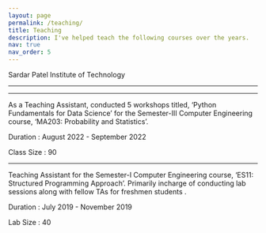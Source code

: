 ```yaml
---
layout: page
permalink: /teaching/
title: Teaching
description: I've helped teach the following courses over the years.
nav: true
nav_order: 5
---
```


Sardar Patel Institute of Technology

***
***

As a Teaching Assistant, conducted 5 workshops titled, ‘Python Fundamentals for Data Science’ for the Semester-III Computer Engineering course, ‘MA203: Probability and Statistics’. 

Duration : August 2022 - September 2022

Class Size : 90

***

Teaching Assistant for the Semester-I Computer Engineering course, ‘ES11: Structured Programming Approach’. Primarily incharge of conducting lab sessions along with fellow TAs for freshmen students .

Duration : July 2019 - November 2019

Lab Size : 40